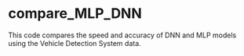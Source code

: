 # compare_MLP_DNN
This code compares the speed and accuracy of DNN and MLP models using the Vehicle Detection System data.

